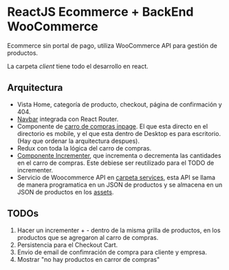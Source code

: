 # ReactJS Ecommerce + BackEnd WooCommerce

Ecommerce sin portal de pago, utiliza WooCommerce  API para gestión de productos.

La carpeta *client* tiene todo el desarrollo en react.

## Arquitectura

* Vista Home, categoría de producto, checkout, página de confirmación y 404.
* [Navbar](https://github.com/conceptorobledo/react-woocommerce/blob/master/client/src/components/Navigation/Navbar/Navbar.js) integrada con React Router.
* Componente de [carro de compras inpage](https://github.com/conceptorobledo/react-woocommerce/tree/master/client/src/components/InpageCart). El que esta directo en el directorio es mobile, y el que esta dentro de Desktop es para escritorio. (Hay que ordenar la arquitectura despues).
* Redux con toda la lógica del carro de compras.
* [Componente Incrementer](https://github.com/conceptorobledo/react-woocommerce/blob/master/client/src/components/InpageCart/OrderList/Incrementers/Incrementer.js), que incrementa o decrementa las cantidades en el carro de compras. Este debiese ser reutilizado para el TODO de incrementer.
* Servicio de Woocommerce API en [carpeta services](https://github.com/conceptorobledo/react-woocommerce/blob/master/client/src/services/woocommerceAPI.js), esta API se llama de manera programatica en un JSON de productos y se almacena en un JSON de productos en los [assets](https://github.com/nicolasvarob/react-woocommerce/tree/master/client/src/assets).

## TODOs

1. Hacer un incrementer + - dentro de la misma grilla de productos, en los productos que se agregaron al carro de compras.
2. Persistencia para el Checkout Cart.
3. Envio de email de confimración de compra para cliente y empresa.
4. Mostrar "no hay productos en carror de compras"
